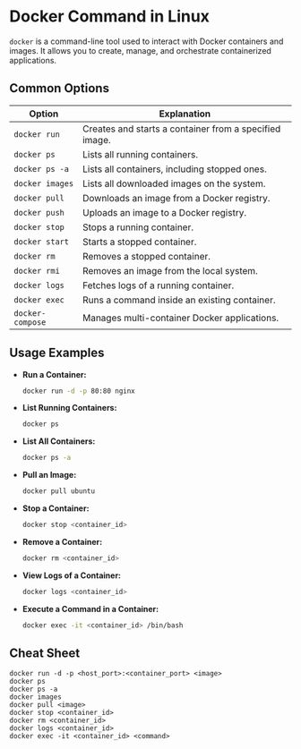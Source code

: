 # Docker Command in Linux

`docker` is a command-line tool used to interact with Docker containers and images. It allows you to create, manage, and orchestrate containerized applications.

## Common Options

| Option               | Explanation                                             |
|----------------------|---------------------------------------------------------|
| `docker run`         | Creates and starts a container from a specified image.  |
| `docker ps`          | Lists all running containers.                           |
| `docker ps -a`       | Lists all containers, including stopped ones.           |
| `docker images`      | Lists all downloaded images on the system.              |
| `docker pull`        | Downloads an image from a Docker registry.              |
| `docker push`        | Uploads an image to a Docker registry.                  |
| `docker stop`        | Stops a running container.                              |
| `docker start`       | Starts a stopped container.                             |
| `docker rm`          | Removes a stopped container.                            |
| `docker rmi`         | Removes an image from the local system.                 |
| `docker logs`        | Fetches logs of a running container.                    |
| `docker exec`        | Runs a command inside an existing container.            |
| `docker-compose`     | Manages multi-container Docker applications.            |

## Usage Examples

- **Run a Container:**

  ```bash
  docker run -d -p 80:80 nginx
  ```

- **List Running Containers:**

  ```bash
  docker ps
  ```

- **List All Containers:**

  ```bash
  docker ps -a
  ```

- **Pull an Image:**

  ```bash
  docker pull ubuntu
  ```

- **Stop a Container:**

  ```bash
  docker stop <container_id>
  ```

- **Remove a Container:**

  ```bash
  docker rm <container_id>
  ```

- **View Logs of a Container:**

  ```bash
  docker logs <container_id>
  ```

- **Execute a Command in a Container:**

  ```bash
  docker exec -it <container_id> /bin/bash
  ```

## Cheat Sheet

```plaintext
docker run -d -p <host_port>:<container_port> <image>
docker ps
docker ps -a
docker images
docker pull <image>
docker stop <container_id>
docker rm <container_id>
docker logs <container_id>
docker exec -it <container_id> <command>
```
